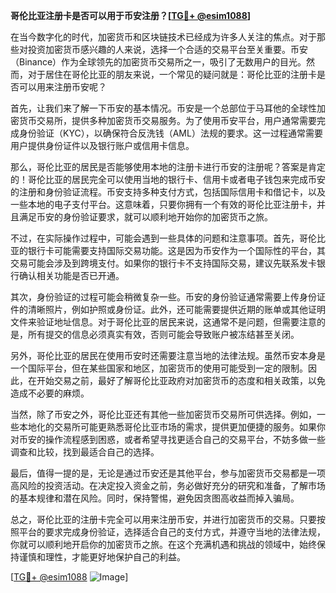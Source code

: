 **哥伦比亚注册卡是否可以用于币安注册？[[TG💪+ @esim1088](https://t.me/s/esim1088)]**

在当今数字化的时代，加密货币和区块链技术已经成为许多人关注的焦点。对于那些对投资加密货币感兴趣的人来说，选择一个合适的交易平台至关重要。币安（Binance）作为全球领先的加密货币交易所之一，吸引了无数用户的目光。然而，对于居住在哥伦比亚的朋友来说，一个常见的疑问就是：哥伦比亚的注册卡是否可以用来注册币安呢？

首先，让我们来了解一下币安的基本情况。币安是一个总部位于马耳他的全球性加密货币交易所，提供多种加密货币交易服务。为了使用币安平台，用户通常需要完成身份验证（KYC），以确保符合反洗钱（AML）法规的要求。这一过程通常需要用户提供身份证件以及银行账户或信用卡信息。

那么，哥伦比亚的居民是否能够使用本地的注册卡进行币安的注册呢？答案是肯定的！哥伦比亚的居民完全可以使用当地的银行卡、信用卡或者电子钱包来完成币安的注册和身份验证流程。币安支持多种支付方式，包括国际信用卡和借记卡，以及一些本地的电子支付平台。这意味着，只要你拥有一个有效的哥伦比亚注册卡，并且满足币安的身份验证要求，就可以顺利地开始你的加密货币之旅。

不过，在实际操作过程中，可能会遇到一些具体的问题和注意事项。首先，哥伦比亚的银行卡可能需要支持国际交易功能。这是因为币安作为一个国际性的平台，其交易可能会涉及到跨境支付。如果你的银行卡不支持国际交易，建议先联系发卡银行确认相关功能是否已开通。

其次，身份验证的过程可能会稍微复杂一些。币安的身份验证通常需要上传身份证件的清晰照片，例如护照或身份证。此外，还可能需要提供近期的账单或其他证明文件来验证地址信息。对于哥伦比亚的居民来说，这通常不是问题，但需要注意的是，所有提交的信息必须真实有效，否则可能会导致账户被冻结甚至关闭。

另外，哥伦比亚的居民在使用币安时还需要注意当地的法律法规。虽然币安本身是一个国际平台，但在某些国家和地区，加密货币的使用可能受到一定的限制。因此，在开始交易之前，最好了解哥伦比亚政府对加密货币的态度和相关政策，以免造成不必要的麻烦。

当然，除了币安之外，哥伦比亚还有其他一些加密货币交易所可供选择。例如，一些本地化的交易所可能更熟悉哥伦比亚市场的需求，提供更加便捷的服务。如果你对币安的操作流程感到困惑，或者希望寻找更适合自己的交易平台，不妨多做一些调查和比较，找到最适合自己的选择。

最后，值得一提的是，无论是通过币安还是其他平台，参与加密货币交易都是一项高风险的投资活动。在决定投入资金之前，务必做好充分的研究和准备，了解市场的基本规律和潜在风险。同时，保持警惕，避免因贪图高收益而掉入骗局。

总之，哥伦比亚的注册卡完全可以用来注册币安，并进行加密货币的交易。只要按照平台的要求完成身份验证，选择适合自己的支付方式，并遵守当地的法律法规，你就可以顺利地开启你的加密货币之旅。在这个充满机遇和挑战的领域中，始终保持谨慎和理性，才能更好地保护自己的利益。

[[TG💪+ @esim1088](https://t.me/s/esim1088) ![Image](https://i.postimg.cc/4NQfJmqS/Snipaste-2025-05-13-00-14-12.png)]